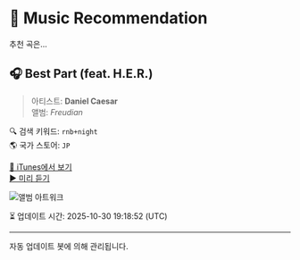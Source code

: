 
# 🎵 Music Recommendation

추천 곡은...

## 🎧 Best Part (feat. H.E.R.)  
> 아티스트: **Daniel Caesar**  
> 앨범: _Freudian_  

🔍 검색 키워드: `rnb+night`  
🌎 국가 스토어: `JP`

[🔗 iTunes에서 보기](https://music.apple.com/jp/album/best-part-feat-h-e-r/1799080774?i=1799080776&uo=4)  
[▶️ 미리 듣기](https://audio-ssl.itunes.apple.com/itunes-assets/AudioPreview211/v4/cc/95/ed/cc95edc8-4f9b-0c56-bc74-31ba76a057f9/mzaf_11346187551197903108.plus.aac.p.m4a)

![앨범 아트워크](https://is1-ssl.mzstatic.com/image/thumb/Music211/v4/b6/cd/1a/b6cd1a5b-83af-a1e2-0ad7-ea530fcf2522/859722261219.jpg/100x100bb.jpg)

⏳ 업데이트 시간: 2025-10-30 19:18:52 (UTC)

---
자동 업데이트 봇에 의해 관리됩니다.
